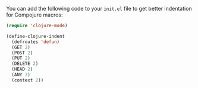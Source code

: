 You can add the following code to your `init.el` file to get better indentation for Compojure macros:

```lisp
(require 'clojure-mode)

(define-clojure-indent
  (defroutes 'defun)
  (GET 2)
  (POST 2)
  (PUT 2)
  (DELETE 2)
  (HEAD 2)
  (ANY 2)
  (context 2))
```